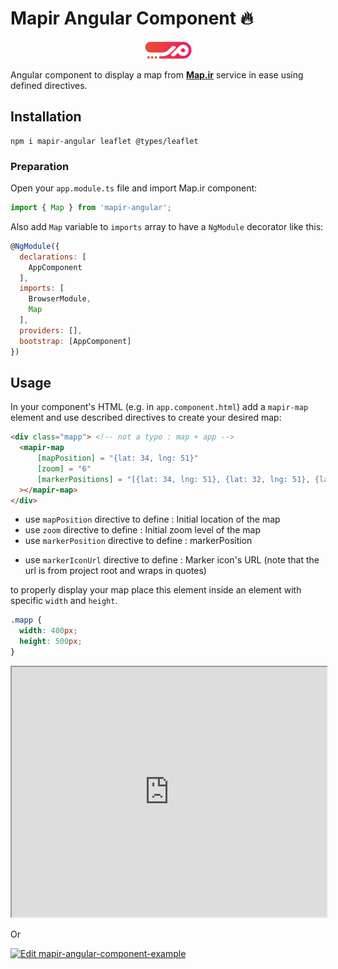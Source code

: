# Mapir Angular Component 🔥

<div style="text-align: center">
<a href="https://map.ir"> <img src="Assets/site-logo.png"/> </a>
</div>

Angular component to display a map from [**Map.ir**](http://map.ir) service in ease using defined directives.

## Installation

```shell
npm i mapir-angular leaflet @types/leaflet
```

### Preparation

Open your `app.module.ts` file and import Map.ir component:

```js
import { Map } from 'mapir-angular';
```

Also add `Map` variable to `imports` array to have a `NgModule` decorator like this:

```js
@NgModule({
  declarations: [
    AppComponent
  ],
  imports: [
    BrowserModule,
    Map
  ],
  providers: [],
  bootstrap: [AppComponent]
})
```

## Usage

In your component's HTML (e.g. in `app.component.html`) add a `mapir-map` element and use described directives to create your desired map:

```html
<div class="mapp"> <!-- not a typo : map + app -->
  <mapir-map
      [mapPosition] = "{lat: 34, lng: 51}"
      [zoom] = "6"
      [markerPositions] = "[{lat: 34, lng: 51}, {lat: 32, lng: 51}, {lat: 34, lng: 52}]"
  ></mapir-map>
</div>
```

- use `mapPosition` directive to define : Initial location of the map
- use `zoom` directive to define : Initial zoom level of the map
- use `markerPosition` directive to define : markerPosition
+ use `markerIconUrl` directive to define : Marker icon's URL (note that the url is from project root and wraps in quotes)

to properly display your map place this element inside an element with specific `width` and `height`.

```css
.mapp {
  width: 400px;
  height: 500px;
}
```


<iframe src="https://stackblitz.com/edit/mapir-angular-component-example?ctl=1&embed=1&file=src/app/app.module.ts" height="400px" width="100%"></iframe>

Or 

[![Edit mapir-angular-component-example](https://codesandbox.io/static/img/play-codesandbox.svg)](https://codesandbox.io/s/k394n9k7y3)

